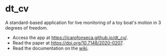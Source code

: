 # dt_cv
A standard-based application for live monitoring of a toy boat's motion in 3 degrees of freedom.
* Access the app at https://icarofonseca.github.io/dt_cv/.
* Read the paper at https://doi.org/10.7148/2020-0207.
* Read the documentation on the [wiki](https://github.com/icarofonseca/dt_cv/wiki).
